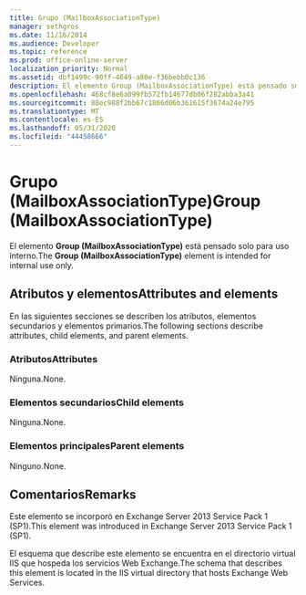 ```yaml
---
title: Grupo (MailboxAssociationType)
manager: sethgros
ms.date: 11/16/2014
ms.audience: Developer
ms.topic: reference
ms.prod: office-online-server
localization_priority: Normal
ms.assetid: dbf1499c-90ff-4649-a80e-f36bebb0c136
description: El elemento Group (MailboxAssociationType) está pensado solo para uso interno.
ms.openlocfilehash: 468cf8e6a099fb572fb14677db06f282abba3a41
ms.sourcegitcommit: 88ec988f2bb67c1866d06b361615f3674a24e795
ms.translationtype: MT
ms.contentlocale: es-ES
ms.lasthandoff: 05/31/2020
ms.locfileid: "44458666"
---
```

# <a name="group-mailboxassociationtype"></a><span data-ttu-id="e62c4-103">Grupo (MailboxAssociationType)</span><span class="sxs-lookup"><span data-stu-id="e62c4-103">Group (MailboxAssociationType)</span></span>

<span data-ttu-id="e62c4-104">El elemento **Group (MailboxAssociationType)** está pensado solo para uso interno.</span><span class="sxs-lookup"><span data-stu-id="e62c4-104">The **Group (MailboxAssociationType)** element is intended for internal use only.</span></span> 

## <a name="attributes-and-elements"></a><span data-ttu-id="e62c4-105">Atributos y elementos</span><span class="sxs-lookup"><span data-stu-id="e62c4-105">Attributes and elements</span></span>

<span data-ttu-id="e62c4-106">En las siguientes secciones se describen los atributos, elementos secundarios y elementos primarios.</span><span class="sxs-lookup"><span data-stu-id="e62c4-106">The following sections describe attributes, child elements, and parent elements.</span></span>
  
### <a name="attributes"></a><span data-ttu-id="e62c4-107">Atributos</span><span class="sxs-lookup"><span data-stu-id="e62c4-107">Attributes</span></span>

<span data-ttu-id="e62c4-108">Ninguna.</span><span class="sxs-lookup"><span data-stu-id="e62c4-108">None.</span></span>
  
### <a name="child-elements"></a><span data-ttu-id="e62c4-109">Elementos secundarios</span><span class="sxs-lookup"><span data-stu-id="e62c4-109">Child elements</span></span>

<span data-ttu-id="e62c4-110">Ninguna.</span><span class="sxs-lookup"><span data-stu-id="e62c4-110">None.</span></span>
  
### <a name="parent-elements"></a><span data-ttu-id="e62c4-111">Elementos principales</span><span class="sxs-lookup"><span data-stu-id="e62c4-111">Parent elements</span></span>

<span data-ttu-id="e62c4-112">Ninguno.</span><span class="sxs-lookup"><span data-stu-id="e62c4-112">None.</span></span>
  
## <a name="remarks"></a><span data-ttu-id="e62c4-113">Comentarios</span><span class="sxs-lookup"><span data-stu-id="e62c4-113">Remarks</span></span>

<span data-ttu-id="e62c4-114">Este elemento se incorporó en Exchange Server 2013 Service Pack 1 (SP1).</span><span class="sxs-lookup"><span data-stu-id="e62c4-114">This element was introduced in Exchange Server 2013 Service Pack 1 (SP1).</span></span>
  
<span data-ttu-id="e62c4-115">El esquema que describe este elemento se encuentra en el directorio virtual IIS que hospeda los servicios Web Exchange.</span><span class="sxs-lookup"><span data-stu-id="e62c4-115">The schema that describes this element is located in the IIS virtual directory that hosts Exchange Web Services.</span></span>
  

